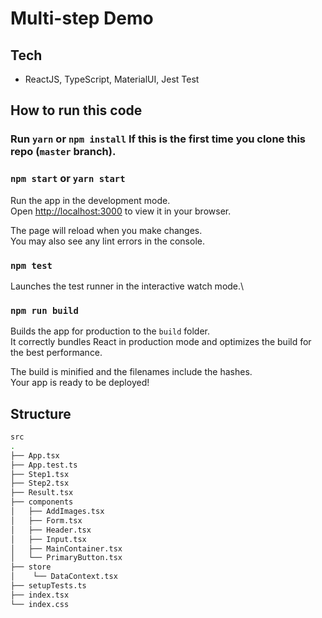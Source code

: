 # Multi-step Demo

## Tech

- ReactJS, TypeScript, MaterialUI, Jest Test

## How to run this code

### Run `yarn` or `npm install` If this is the first time you clone this repo (`master` branch).

### `npm start` or `yarn start`

Run the app in the development mode.\
Open [http://localhost:3000](http://localhost:3000) to view it in your browser.

The page will reload when you make changes.\
You may also see any lint errors in the console.

### `npm test`

Launches the test runner in the interactive watch mode.\

### `npm run build`

Builds the app for production to the `build` folder.\
It correctly bundles React in production mode and optimizes the build for the best performance.

The build is minified and the filenames include the hashes.\
Your app is ready to be deployed!

## Structure

```bash
src
.
├── App.tsx
├── App.test.ts
├── Step1.tsx
├── Step2.tsx
├── Result.tsx
├── components
│   ├── AddImages.tsx
│   ├── Form.tsx
│   ├── Header.tsx
│   ├── Input.tsx
│   ├── MainContainer.tsx
│   └── PrimaryButton.tsx
├── store
│    └── DataContext.tsx
├── setupTests.ts
├── index.tsx
└── index.css
```
